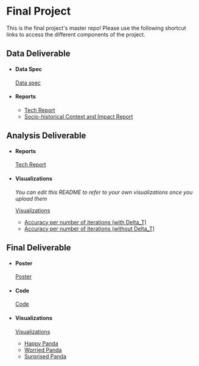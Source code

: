 # Final Project
This is the final project's master repo! Please use the following shortcut links to access the different components of the project.

## Data Deliverable ##

- #### Data Spec ####
  [Data spec](data_deliverable/data/)

- #### Reports ####
  - [Tech Report](data_deliverable/reports/tech_report/)
  - [Socio-historical Context and Impact Report](data_deliverable/reports/social_impact_report)


## Analysis Deliverable ##

- #### Reports ####
  [Tech Report](analysis_deliverable/tech_report/)

- #### Visualizations ####
  _You can edit this README to refer to your own visualizations once you upload them_

  [Visualizations](analysis_deliverable/visualizations)
  - [Accuracy per number of iterations (with Delta_T)](analysis_deliverable/visualizations/with_time_accuracy_plot.png)
  - [Accuracy per number of iterations (without Delta_T)](analysis_deliverable/visualizations/without_time_acc_plot.png)


## Final Deliverable ##

- #### Poster ####
  [Poster](final_deliverable/poster/poster.pdf)

- #### Code ####
  [Code](final_deliverable/code/)

- #### Visualizations ####

  [Visualizations](final_deliverable/visualizations)
  - [Happy Panda](final_deliverable/visualizations/figure_1.jpg)
  - [Worried Panda](final_deliverable/visualizations/figure_2.jpg)
  - [Surprised Panda](final_deliverable/visualizations/figure_3.jpg)

